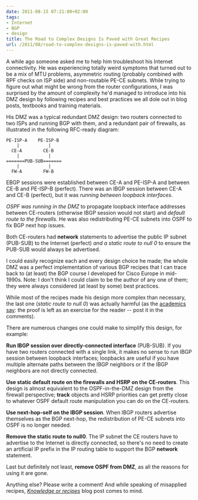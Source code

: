 ```yaml
---
date: 2011-08-15 07:21:00+02:00
tags:
- Internet
- BGP
- design
title: The Road to Complex Designs Is Paved with Great Recipes
url: /2011/08/road-to-complex-designs-is-paved-with.html
---
```

A while ago someone asked me to help him troubleshoot his Internet connectivity. He was experiencing totally weird symptoms that turned out to be a mix of MTU problems, asymmetric routing (probably combined with RPF checks on ISP side) and non-routable PE-CE subnets. While trying to figure out what might be wrong from the router configurations, I was surprised by the amount of complexity he'd managed to introduce into his DMZ design by following recipes and best practices we all dole out in blog posts, textbooks and training materials.
<!--more-->
His DMZ was a typical redundant DMZ design: two routers connected to two ISPs and running BGP with them, and a redundant pair of firewalls, as illustrated in the following RFC-ready diagram:

```
PE-ISP-A    PE-ISP-B
    |           |
  CE-A        CE-B
    |           |
=======PUB-SUB=======
    |           |
  FW-A        FW-B
```

EBGP sessions were established between CE-A and PE-ISP-A and between CE-B and PE-ISP-B (perfect). There was an IBGP session between CE-A and CE-B (perfect), but it was *running between loopback interfaces*.

*OSPF was running in the DMZ* to propagate loopback interface addresses between CE-routers (otherwise IBGP session would not start) and *default route to* *the* *firewalls*. He was also redistributing PE-CE subnets into OSPF to fix BGP next hop issues.

Both CE-routers had **network** statements to advertise the public IP subnet (PUB-SUB) to the Internet (perfect) *and a static route to null 0* to ensure the PUB-SUB would always be advertised.

I could easily recognize each and every design choice he made; the whole DMZ was a perfect implementation of various BGP recipes that I can trace back to (at least) the BGP course I developed for Cisco Europe in mid-1990s. Note: I don't think I could claim to be the author of any one of them; they were always considered (at least by some) best practices.

While most of the recipes made his design more complex than necessary, the last one (*static route to null 0*) was actually harmful (as the [academics say](http://www.catb.org/jargon/html/E/exercise--left-as-an.html): the proof is left as an exercise for the reader -- post it in the comments).

There are numerous changes one could make to simplify this design, for example:

**Run IBGP session over directly-connected interface** (PUB-SUB). If you have two routers connected with a single link, it makes no sense to run IBGP session between loopback interfaces; loopbacks are useful if you have multiple alternate paths between the IBGP neighbors or if the IBGP neighbors are not directly connected.

**Use static default route on the firewalls and HSRP on the CE-routers**. This design is almost equivalent to the OSPF-in-the-DMZ design from the firewall perspective; **track** objects and HSRP priorities can get pretty close to whatever OSPF default route manipulation you can do on the CE-routers.

**Use next-hop-self on the IBGP session**. When IBGP routers advertise themselves as the BGP next-hop, the redistribution of PE-CE subnets into OSPF is no longer needed.

**Remove the static route to null0**. The IP subnet the CE routers have to advertise to the Internet is directly connected, so there's no need to create an artificial IP prefix in the IP routing table to support the BGP **network** statement.

Last but definitely not least, **remove OSPF from DMZ**, as all the reasons for using it are gone.

Anything else? Please write a comment! And while speaking of misapplied recipes, [*Knowledge or recipes*](https://blog.ipspace.net/2008/09/knowledge-or-recipes.html) blog post comes to mind.